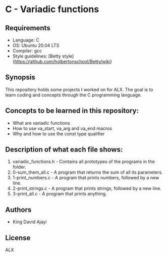 # C - Variadic functions

## Requirements
* Language: C
* OS: Ubuntu 20.04 LTS
* Compiler: gcc
* Style guidelines: [Betty style] (https://github.com/holbertonschool/Betty/wiki)

## Synopsis
This repository holds some projects I worked on for ALX. The goal is to learn coding and concepts through the C programming language.

## Concepts to be learned in this repository:
* What are variadic functions
* How to use va_start, va_arg and va_end macros
* Why and how to use the const type qualifier

## Description of what each file shows:
1. variadic_functions.h - Contains all prototypes of the programs in the folder.
2. 0-sum_them_all.c - A program that returns the sum of all its parameters.
3. 1-print_numbers.c - A program that prints numbers, followed by a new line.
4. 2-print_strings.c - A program that prints strings, followed by a new line.
5. 3-print_all.c - A program that prints anything.

## Authors
* King David Ajayi

## License
ALX